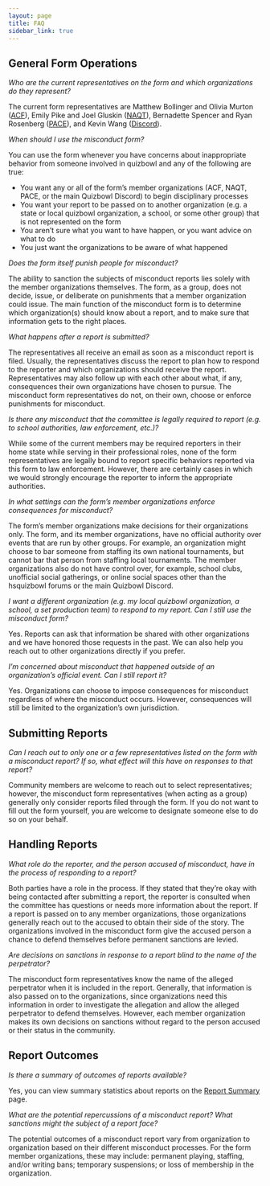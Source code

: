 ```yaml
---
layout: page
title: FAQ
sidebar_link: true
---
```


<h2>General Form Operations</h2>
<i>Who are the current representatives on the form and which organizations do they represent?</i>
<p>The current form representatives are Matthew Bollinger and Olivia Murton (<a href='https://acf-quizbowl.com'>ACF</a>), Emily Pike and Joel Gluskin (<a href='https://naqt.com'>NAQT</a>), Bernadette Spencer and Ryan Rosenberg (<a href='https://pace-nsc.org'>PACE</a>), and Kevin Wang (<a href='https://discord.gg/quizbowl'>Discord</a>).<p>

<i>When should I use the misconduct form?</i>
<p>You can use the form whenever you have concerns about inappropriate behavior from someone involved in quizbowl and any of the following are true:
<ul>
<li>You want any or all of the form’s member organizations (ACF, NAQT, PACE, or the main Quizbowl Discord) to begin disciplinary processes</li>
<li>You want your report to be passed on to another organization (e.g. a state or local quizbowl organization, a school, or some other group) that is not represented on the form</li>
<li>You aren’t sure what you want to have happen, or you want advice on what to do</li>
<li>You just want the organizations to be aware of what happened</li>
</ul></p>

<i>Does the form itself punish people for misconduct?</i>
<p>The ability to sanction the subjects of misconduct reports lies solely with the member organizations themselves. The form, as a group, does not decide, issue, or deliberate on punishments that a member organization could issue. The main function of the misconduct form is to determine which organization(s) should know about a report, and to make sure that information gets to the right places.</p>

<i>What happens after a report is submitted?</i>
<p>The representatives all receive an email as soon as a misconduct report is filed. Usually, the representatives discuss the report to plan how to respond to the reporter and which organizations should receive the report. Representatives may also follow up with each other about what, if any, consequences their own organizations have chosen to pursue. The misconduct form representatives do not, on their own, choose or enforce punishments for misconduct.</p>

<i>Is there any misconduct that the committee is legally required to report (e.g. to school authorities, law enforcement, etc.)?</i>
<p>While some of the current members may be required reporters in their home state while serving in their professional roles, none of the form representatives are legally bound to report specific behaviors reported via this form to law enforcement. However, there are certainly cases in which we would strongly encourage the reporter to inform the appropriate authorities.</p>

<i>In what settings can the form’s member organizations enforce consequences for misconduct?</i>
<p>The form’s member organizations make decisions for their organizations only. The form, and its member organizations, have no official authority over events that are run by other groups. For example, an organization might choose to bar someone from staffing its own national tournaments, but cannot bar that person from staffing local tournaments. The member organizations also do not have control over, for example, school clubs, unofficial social gatherings, or online social spaces other than the hsquizbowl forums or the main Quizbowl Discord.</p>

<i>I want a different organization (e.g. my local quizbowl organization, a school, a set production team) to respond to my report. Can I still use the misconduct form?</i>
<p>Yes. Reports can ask that information be shared with other organizations and we have honored those requests in the past. We can also help you reach out to other organizations directly if you prefer.</p>

<i>I’m concerned about misconduct that happened outside of an organization’s official event. Can I still report it?</i>
<p>Yes. Organizations can choose to impose consequences for misconduct regardless of where the misconduct occurs. However, consequences will still be limited to the organization’s own jurisdiction.</p>

<h2>Submitting Reports</h2>
<i>Can I reach out to only one or a few representatives listed on the form with a misconduct report? If so, what effect will this have on responses to that report?</i>
<p>Community members are welcome to reach out to select representatives; however, the misconduct form representatives (when acting as a group) generally only consider reports filed through the form. If you do not want to fill out the form yourself, you are welcome to designate someone else to do so on your behalf.</p>

<h2>Handling Reports</h2>
<i>What role do the reporter, and the person accused of misconduct, have in the process of responding to a report?</i>
<p>Both parties have a role in the process. If they stated that they’re okay with being contacted after submitting a report, the reporter is consulted when the committee has questions or needs more information about the report. If a report is passed on to any member organizations, those organizations generally reach out to the accused to obtain their side of the story. The organizations involved in the misconduct form give the accused person a chance to defend themselves before permanent sanctions are levied.</p>

<i>Are decisions on sanctions in response to a report blind to the name of the perpetrator?</i>
<p>The misconduct form representatives know the name of the alleged perpetrator when it is included in the report. Generally, that information is also passed on to the organizations, since organizations need this information in order to investigate the allegation and allow the alleged perpetrator to defend themselves. However, each member organization makes its own decisions on sanctions without regard to the person accused or their status in the community.</p>

<h2>Report Outcomes</h2>
<i>Is there a summary of outcomes of reports available?</i>
<p>Yes, you can view summary statistics about reports on the <a href = '/summary'>Report Summary</a> page.</p>

<i>What are the potential repercussions of a misconduct report? What sanctions might the subject of a report face?</i>
<p>The potential outcomes of a misconduct report vary from organization to organization based on their different misconduct processes. For the form member organizations, these may include: permanent playing, staffing, and/or writing bans; temporary suspensions; or loss of membership in the organization.</p>